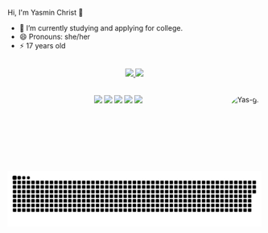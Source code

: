 Hi, I'm Yasmin Christ 👋


- 📓 I’m currently studying and applying for college.
- 😄 Pronouns: she/her
- ⚡ 17 years old

<br>

<div align="center">
  <a href="https://github.com/yaschrist">
  <img height="150em" src="https://github-readme-stats.vercel.app/api?username=yaschrist&show_icons=true&theme=dracula&include_all_commits=true&count_private=true"/>
  <img height="150em" src="https://github-readme-stats.vercel.app/api/top-langs/?username=yaschrist&layout=compact&langs_count=7&theme=dracula"/>
</div>
  
  <br>
  <br>
  
<div> 
  <center>
  <a href="https://www.instagram.com/miinklly/" target="_blank"><img src="https://img.shields.io/badge/-Instagram-%23E4405F?style=for-the-badge&logo=instagram&logoColor=white" target="_blank"></a>
  <a href = "mailto:christkyasmin@gmail.com"><img src="https://img.shields.io/badge/-Gmail-%23333?style=for-the-badge&logo=gmail&logoColor=white" target="_blank"></a>
  <a href="https://www.linkedin.com/in/yasmin-christ-650826209/" target="_blank"><img src="https://img.shields.io/badge/-LinkedIn-%230077B5?style=for-the-badge&logo=linkedin&logoColor=white" target="_blank"></a> 
     <a href="https://open.spotify.com/user/5mzpqa21lbfyczkxq7zea2iua" target="_blank"><img src="https://img.shields.io/badge/-Spotify-success?style=for-the-badge&logo=spotify&logoColor=white" target="_blank"></a>
     <a href="https://codepen.io/miinklly" target="_blank"><img src="https://img.shields.io/badge/-Codepen-black?style=for-the-badge&logo=codepen&logoColor=white" target="_blank"></a>
     <img align="right" alt="Yas-gif" height="150" style="border-radius:50px;" src="https://media.discordapp.net/attachments/778726676783693846/899149064527052800/Webp.net-gifmaker.gif">
  </center>
  </div>
  
![Snake animation](https://github.com/yaschrist/yaschrist/blob/output/github-contribution-grid-snake.svg)
 
